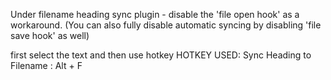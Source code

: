  Under filename heading sync plugin
	- disable the 'file open hook' as a workaround. (You can also fully disable automatic syncing by disabling 'file save hook' as well)


first select the text and then use hotkey
HOTKEY USED:  Sync Heading to Filename : Alt + F